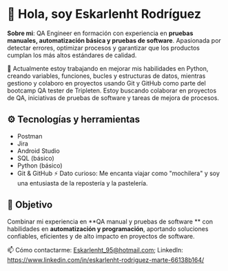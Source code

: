 # 👋 Hola, soy Eskarlenht Rodríguez
**Sobre mi**: 
QA Engineer en formación con experiencia en **pruebas manuales, automatización básica y pruebas de software**. Apasionada por detectar errores, optimizar procesos y garantizar que los productos cumplan los más altos estándares de calidad.

🔭 Actualmente estoy trabajando en mejorar mis habilidades en Python, creando variables, funciones, bucles y estructuras de datos, mientras gestiono y colaboro en proyectos usando Git y GitHub como parte del bootcamp QA tester de Tripleten. 
Estoy buscando colaborar en proyectos de QA, iniciativas de pruebas de software y tareas de mejora de procesos.

## ⚙️ Tecnologías y herramientas
- Postman  
- Jira  
- Android Studio  
- SQL (básico)
- Python (básico)  
- Git & GitHub
⚡ Dato curioso: Me encanta viajar como "mochilera" y soy una entusiasta de la repostería y la pastelería.
## 🌱 Objetivo
Combinar mi experiencia en **QA manual y pruebas de software ** con habilidades en **automatización y programación**, aportando soluciones confiables, eficientes y de alto impacto en proyectos de software.

📫 Cómo contactarme: Eskarlenht_95@hotmail.com; LinkedIn: https://www.linkedin.com/in/eskarlenht-rodriguez-marte-66138b164/
